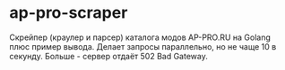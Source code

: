 # ap-pro-scraper

Скрейпер (краулер и парсер) каталога модов AP-PRO.RU на Golang плюс пример вывода. Делает запросы параллельно, но не чаще 10 в секунду. Больше - сервер отдаёт 502 Bad Gateway.

